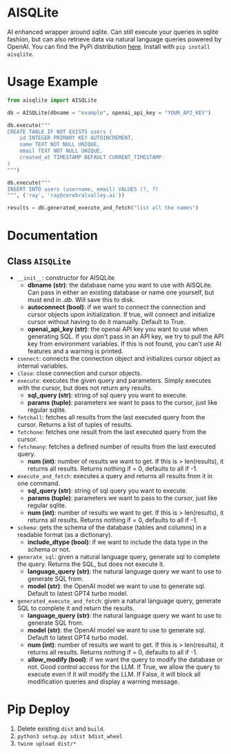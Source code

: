 # AISQLite
AI enhanced wrapper around sqlite. Can still execute your queries in sqlite fashion, but can also retrieve data via natural language queries powered by OpenAI. You can find the PyPi distribution [here](https://pypi.org/project/aisqlite/0.0.1/). Install
with `pip install aisqlite`.

# Usage Example
```python
from aisqlite import AISQLite

db = AISQLite(dbname = "example", openai_api_key = "YOUR_API_KEY")

db.execute("""
CREATE TABLE IF NOT EXISTS users (
    id INTEGER PRIMARY KEY AUTOINCREMENT,
    name TEXT NOT NULL UNIQUE,
    email TEXT NOT NULL UNIQUE,
    created_at TIMESTAMP DEFAULT CURRENT_TIMESTAMP
)
""")

db.execute("""
INSERT INTO users (username, email) VALUES (?, ?)
""", ('ray', 'ray@cerebralvalley.ai'))

results = db.generated_execute_and_fetch("list all the names")
```

# Documentation
## Class `AISQLite`
* `__init__`: constructor for AISQLite
    * **dbname (str)**: the database name you want to use with AISQLite. Can pass in either an existing database or name one yourself, but must end in *.db*. Will save
    this to disk.
    * **autoconnect (bool)**: if we want to connect the connection and cursor objects upon initialization. If true, will connect and initialize cursor without
    having to do it manually. Default to True.
    * **openai_api_key (str)**: the openai API key you want to use when generating SQL. If you don't pass in an API key, we try to pull the API key from environment variables. If this is not found, you can't use AI features and a warning is printed.
* `connect`: connects the connection object and initializes cursor object as internal variables.
* `close`: close connection and cursor objects.
* `execute`: executes the given query and parameters. Simply executes with the cursor, but does not return any results.
    * **sql_query (str)**: string of sql query you want to execute. 
    * **params (tuple)**: parameters we want to pass to the cursor, just like regular sqlite.
* `fetchall`: fetches all results from the last executed query from the cursor. Returns a list of tuples of results.
* `fetchone`: fetches one result from the last executed query from the cursor.
* `fetchmany`: fetches a defined number of results from the last executed query.
    * **num (int)**: number of results we want to get. If this is > len(results), it returns all results. Returns nothing if = 0, defaults to all if -1.
* `execute_and_fetch`: executes a query and returns all results from it in one command.
    * **sql_query (str)**: string of sql query you want to execute. 
    * **params (tuple)**: parameters we want to pass to the cursor, just like regular sqlite.
    * **num (int)**: number of results we want to get. If this is > len(results), it returns all results. Returns nothing if = 0, defaults to all if -1.
* `schema`: gets the schema of the database (tables and columns) in a readable format (as a dictionary). 
    * **include_dtype (bool)**: if we want to include the data type in the schema or not.
* `generate_sql`: given a natural language query, generate sql to complete the query. Returns the SQL, but does not execute it.
    * **language_query (str)**: the natural language query we want to use to generate SQL from.
    * **model (str)**: the OpenAI model we want to use to generate sql. Default to latest GPT4 turbo model.
* `generated_execute_and_fetch`: given a natural language query, generate SQL to complete it and return the results.
    * **language_query (str)**: the natural language query we want to use to generate SQL from.
    * **model (str)**: the OpenAI model we want to use to generate sql. Default to latest GPT4 turbo model.
    * **num (int)**: number of results we want to get. If this is > len(results), it returns all results. Returns nothing if = 0, defaults to all if -1.
    * **allow_modify (bool)**: if we want the query to modify the database or not. Good control access for the LLM. If True, we allow the query to execute even if
    it will modify the LLM. If False, it will block all modification queries and display a warning message.

# Pip Deploy
1. Delete existing `dist` and `build`.
2. `python3 setup.py sdist bdist_wheel`
3. `twine upload dist/*`
